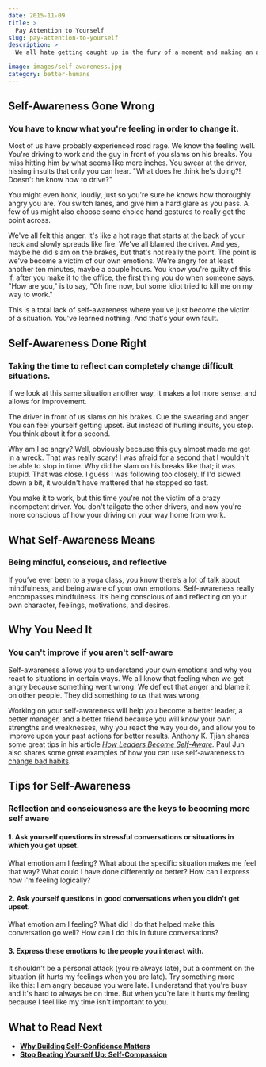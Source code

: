 ```yaml
---
date: 2015-11-09
title: >
  Pay Attention to Yourself
slug: pay-attention-to-yourself
description: >
  We all hate getting caught up in the fury of a moment and making an ass of ourselves. Luckily, there are some simple steps you can take to make sure this doesn't happen again.

image: images/self-awareness.jpg
category: better-humans
---
```


## Self-Awareness Gone Wrong

### You have to know what you're feeling in order to change it.

Most of us have probably experienced road rage. We know the feeling well. You're driving to work and the guy in front of you slams on his breaks. You miss hitting him by what seems like mere inches. You swear at the driver, hissing insults that only you can hear. "What does he think he's doing?! Doesn't he know how to drive?"

You might even honk, loudly, just so you're sure he knows how thoroughly angry you are. You switch lanes, and give him a hard glare as you pass. A few of us might also choose some choice hand gestures to really get the point across.

We've all felt this anger. It's like a hot rage that starts at the back of your neck and slowly spreads like fire. We've all blamed the driver. And yes, maybe he did slam on the brakes, but that's not really the point. The point is we've become a victim of our own emotions. We're angry for at least another ten minutes, maybe a couple hours. You know you're guilty of this if, after you make it to the office, the first thing you do when someone says, "How are you," is to say, "Oh fine now, but some idiot tried to kill me on my way to work."

This is a total lack of self-awareness where you've just become the victim of a situation. You've learned nothing. And that's your own fault.

## Self-Awareness Done Right

### Taking the time to reflect can completely change difficult situations.

If we look at this same situation another way, it makes a lot more sense, and allows for improvement.

The driver in front of us slams on his brakes. Cue the swearing and anger. You can feel yourself getting upset. But instead of hurling insults, you stop. You think about it for a second.

Why am I so angry? Well, obviously because this guy almost made me get in a wreck. That was really scary! I was afraid for a second that I wouldn't be able to stop in time. Why did he slam on his breaks like that; it was stupid. That was close. I guess I was following too closely. If I'd slowed down a bit, it wouldn't have mattered that he stopped so fast.

You make it to work, but this time you're not the victim of a crazy incompetent driver. You don't tailgate the other drivers, and now you're more conscious of how your driving on your way home from work.

## What Self-Awareness Means

### Being mindful, conscious, and reflective

If you’ve ever been to a yoga class, you know there’s a lot of talk about mindfulness, and being aware of your own emotions. Self-awareness really encompasses mindfulness. It’s being conscious of and reflecting on your own character, feelings, motivations, and desires. 

## Why You Need It

### You can't improve if you aren't self-aware

Self-awareness allows you to understand your own emotions and why you react to situations in certain ways. We all know that feeling when we get angry because something went wrong. We deflect that anger and blame it on other people. They did something _to us_ that was wrong.

Working on your self-awareness will help you become a better leader, a better manager, and a better friend because you will know your own strengths and weaknesses, why you react the way you do, and allow you to improve upon your past actions for better results. Anthony K. Tjian shares some great tips in his article _[How Leaders Become Self-Aware](https://hbr.org/2012/07/how-leaders-become-self-aware/)._ Paul Jun also shares some great examples of how you can use self-awareness to [change bad habits](http://99u.com/articles/30437/its-all-our-fault-self-awareness-as-a-secret-weapon-for-habit-change).

## Tips for Self-Awareness

### Reflection and consciousness are the keys to becoming more self aware

#### 1. Ask yourself questions in stressful conversations or situations in which you got upset.

What emotion am I feeling? What about the specific situation makes me feel that way? What could I have done differently or better? How can I express how I'm feeling logically?

#### 2. Ask yourself questions in good conversations when you didn't get upset.

What emotion am I feeling? What did I do that helped make this conversation go well? How can I do this in future conversations?

#### 3. Express these emotions to the people you interact with.

It shouldn't be a personal attack (you're always late), but a comment on the situation (it hurts my feelings when you are late). Try something more like this: I am angry because you were late. I understand that you're busy and it's hard to always be on time. But when you're late it hurts my feeling because I feel like my time isn't important to you.

## What to Read Next

- **[Why Building Self-Confidence Matters](/building-self-confidence/)**
- **[Stop Beating Yourself Up: Self-Compassion](/self-compassion/)**
